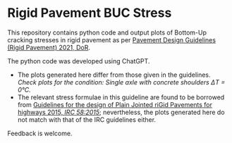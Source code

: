 # Rigid Pavement BUC Stress
This repository contains python code and output plots of Bottom-Up cracking stresses in rigid pavement as per [Pavement Design Guidelines (Rigid Pavement) 2021, DoR](https://dor.gov.np/qrdc/publication/rsdp-procurement-plan/force/rigid-pavement-guideline-2-21).

The python code was developed using ChatGPT.

- The plots generated here differ from those given in the guidelines. *Check plots for the condition: Single axle with concrete shoulders ΔT = 0°C.*
- The relevant stress formulae in this guideline are found to be borrowed from [Guidelines  for the design of Plain Jointed riGid Pavements for highways 2015, *IRC 58:2015*](https://archive.org/details/gov.in.irc.058.2015); nevertheless, the plots generated here do not match with that of the IRC guidelines either.

Feedback is welcome.
